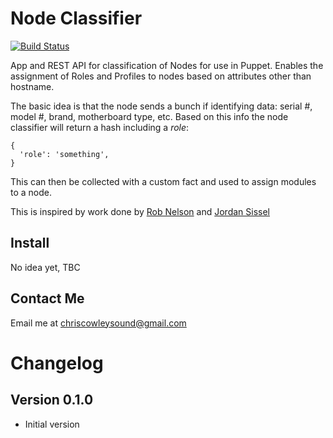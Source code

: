 # Node Classifier

[![Build Status](https://travis-ci.org/chriscowley/nodeclassifier.svg)](https://travis-ci.org/chriscowley/nodeclassifier)

App and REST API for classification of Nodes for use in Puppet. Enables the
assignment of Roles and Profiles to nodes based on attributes other than
hostname.

The basic idea is that the node sends a bunch if identifying data: serial #,
model #, brand, motherboard type, etc. Based on this info the node classifier
will return a hash including a _role_:

```
{
  'role': 'something',
}
```

This can then be collected with a custom fact and used to assign modules to
a node.

This is inspired by work done by [Rob Nelson](http://rnelson0.com/2014/07/14/intro-to-roles-and-profiles-with-puppet-and-hiera/) and [Jordan Sissel](https://github.com/jordansissel/puppet-examples/tree/master/nodeless-puppet)

## Install

No idea yet, TBC

## Contact Me

Email me at [chriscowleysound@gmail.com](mailto:chriscowleysound@gmail.com)

# Changelog

## Version 0.1.0

* Initial version
